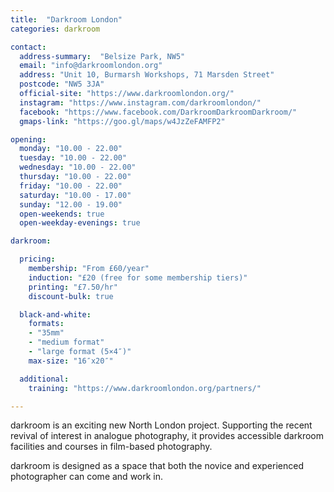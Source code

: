 ```yaml
---
title:  "Darkroom London"
categories: darkroom

contact:
  address-summary:  "Belsize Park, NW5"
  email: "info@darkroomlondon.org"
  address: "Unit 10, Burmarsh Workshops, 71 Marsden Street"
  postcode: "NW5 3JA"
  official-site: "https://www.darkroomlondon.org/"
  instagram: "https://www.instagram.com/darkroomlondon/"
  facebook: "https://www.facebook.com/DarkroomDarkroomDarkroom/"
  gmaps-link: "https://goo.gl/maps/w4JzZeFAMFP2"

opening:
  monday: "10.00 - 22.00"
  tuesday: "10.00 - 22.00"
  wednesday: "10.00 - 22.00"
  thursday: "10.00 - 22.00"
  friday: "10.00 - 22.00"
  saturday: "10.00 - 17.00"
  sunday: "12.00 - 19.00"
  open-weekends: true
  open-weekday-evenings: true

darkroom:

  pricing:
    membership: "From £60/year"
    induction: "£20 (free for some membership tiers)"
    printing: "£7.50/hr"
    discount-bulk: true

  black-and-white:
    formats:
    - "35mm"
    - "medium format"
    - "large format (5×4″)"
    max-size: "16″x20″"

  additional:
    training: "https://www.darkroomlondon.org/partners/"

---
```


darkroom is an exciting new North London project. Supporting the recent revival of interest in analogue photography, it provides accessible darkroom facilities and courses in film-based photography.

darkroom is designed as a space that both the novice and experienced photographer can come and work in.
